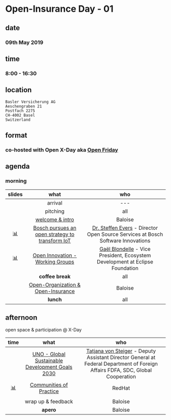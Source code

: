 # Open-Insurance Day - 01

## date

### 09th May 2019

## time

### 8:00 - 16:30 

## location
```
Basler Versicherung AG
Aeschengraben 21
Postfach 2275
CH-4002 Basel
Switzerland
```

## format

### co-hosted with Open X-Day aka [Open Friday](https://www.openfriday.org)

## agenda

### morning

|    slides     |                       what                      |                                        who                                       |
|:-------------:|:-----------------------------------------------:|:--------------------------------------------------------------------------------:|
|               |                     arrival                     |                                        ---                                       |
|               |                    pitching                     |                                       all                                        |
|               | [welcome & intro](https://gitpitch.com/open-insurance/events/master?p=docs/slides/intro) |         Baloise                         |
| [📊](http://open-insurance.org/binary/slides/oid-00-t1.pdf) | [Bosch pursues an open strategy to transform IoT](https://iot.eclipse.org/case-studies/bosch-leadership-in-eclipse-iot/) | [Dr. Steffen Evers](https://www.linkedin.com/in/steffen-evers-a6b7b79b/) - Director Open Source Services at Bosch Software Innovations |
| [📊](http://open-insurance.org/binary/slides/oid-00-t2.pdf) | [Open Innovation - Working Groups](https://www.eclipse.org/org/workinggroups/about.php)        | [Gaël Blondelle](https://www.linkedin.com/in/gblondelle/) - Vice President, Ecosystem Development at Eclipse Foundation     |
|               |                 **coffee break**                |                                       all                                        |
|               | [Open-Organization & Open-Insurance](https://gitpitch.com/open-insurance/events/master?p=docs/slides/oo-oi) |            Baloise   |
|               |                    **lunch**                    |                                       all                                        |

## afternoon
open space & participation @ X-Day

|      time     |                       what                      |                                        who                                       |
|:-------------:|:-----------------------------------------------:|:--------------------------------------------------------------------------------:|
|               | [UNO - Global Sustainable Development Goals 2030](https://www.un.org/sustainabledevelopment/sustainable-development-goals/) | [Tatjana von Steiger](https://www.eda.admin.ch/deza/en/home/sdc/organisation/departments/global-cooperation.html) - Deputy Assistant Director General at Federal Department of Foreign Affairs FDFA, SDC, Global Cooperation |
| [📊](http://open-insurance.org/binary/slides/oid-00-t3.pdf) | [Communities of Practice](https://github.com/redhat-cop) |                             RedHat                                      |
|               |                                                 |                                                                                  |
|               |                wrap up & feedback               |                                      Baloise                                     |
|               |                    **apero**                    |                                      Baloise                                     |
